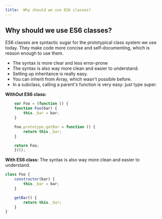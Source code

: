 ```yaml
---
title:  Why should we use ES6 classes?
---
```

## Why should we use ES6 classes?

ES6 classes are syntactic sugar for the prototypical class system we use today. They make code more concise and self-documenting, which is reason enough to use them.

- The syntax is more clear and less error-prone
- The syntax is also way more clean and easier to understand.
- Setting up inheritance is really easy.
- You can inherit from Array, which wasn't possible before.
- In a subclass, calling a parent's function is very easy: just type super.

**WithOut ES6 class:**

```javascript
    var Foo = (function () {
    function Foo(bar) {    
        this._bar = bar;
    }

    Foo.prototype.getBar = function () {
        return this._bar;
    }

    return Foo;
    })();
```

**With ES6 class:**
The syntax is also way more clean and easier to understand.

```javascript
class Foo {
    constructor(bar) {
        this._bar = bar;
    }

    getBar() {
        return this._bar;
    }
}
```

